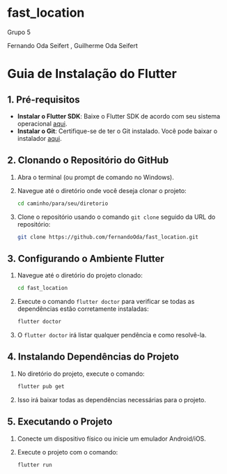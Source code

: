 # fast_location

Grupo 5

Fernando Oda Seifert ,
Guilherme Oda Seifert

# Guia de Instalação do Flutter

## 1. Pré-requisitos

- **Instalar o Flutter SDK**: Baixe o Flutter SDK de acordo com seu sistema operacional [aqui](https://flutter.dev/docs/get-started/install).
- **Instalar o Git**: Certifique-se de ter o Git instalado. Você pode baixar o instalador [aqui](https://git-scm.com/downloads).

## 2. Clonando o Repositório do GitHub

1. Abra o terminal (ou prompt de comando no Windows).
2. Navegue até o diretório onde você deseja clonar o projeto:

    ```bash
    cd caminho/para/seu/diretorio
    ```

3. Clone o repositório usando o comando `git clone` seguido da URL do repositório:

    ```bash
    git clone https://github.com/fernandoOda/fast_location.git
    ```

## 3. Configurando o Ambiente Flutter

1. Navegue até o diretório do projeto clonado:

    ```bash
    cd fast_location
    ```

2. Execute o comando `flutter doctor` para verificar se todas as dependências estão corretamente instaladas:

    ```bash
    flutter doctor
    ```

3. O `flutter doctor` irá listar qualquer pendência e como resolvê-la.

## 4. Instalando Dependências do Projeto

1. No diretório do projeto, execute o comando:

    ```bash
    flutter pub get
    ```

2. Isso irá baixar todas as dependências necessárias para o projeto.

## 5. Executando o Projeto

1. Conecte um dispositivo físico ou inicie um emulador Android/iOS.
2. Execute o projeto com o comando:

    ```bash
    flutter run
    ```

